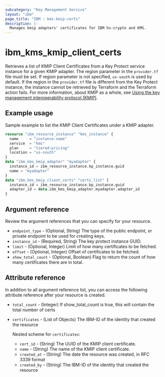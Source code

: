 ```yaml
---
subcategory: "Key Management Service"
layout: "ibm"
page_title: "IBM : kms-kmip-certs"
description: |-
  Manages kmip adapters' certificates for IBM hs-crypto and KMS.
---
```


# ibm_kms_kmip_client_certs
Retrieves a list of KMIP Client Certificates from a Key Protect service instance for a given KMIP adapter. The region parameter in the `provider.tf` file must be set. If region parameter is not specified, `us-south` is used by default. If the region in the `provider.tf` file is different from the Key Protect instance, the instance cannot be retrieved by Terraform and the Terraform action fails.
For more information, about KMIP as a whole, see [Using the key management interoperability protocol (KMIP)](https://cloud.ibm.com/docs/key-protect?topic=key-protect-kmip&interface=ui).


## Example usage 
Sample example to list the KMIP Client Certificates under a KMIP adapter.

```terraform
resource "ibm_resource_instance" "kms_instance" {
  name     = "instance-name"
  service  = "kms"
  plan     = "tiered-pricing"
  location = "us-south"
}
data "ibm_kms_kmip_adapter" "myadapter" {
  instance_id = ibm_resource_instance.kp_instance.guid
  name = "myadapter"
}
data "ibm_kms_kmip_client_certs" "certs_list" {
  instance_id = ibm_resource_instance.kp_instance.guid
  adapter_id = data.ibm_kms_kmip_adapter.myadapter.adapter_id
}
```

## Argument reference
Review the argument references that you can specify for your resource. 

- `endpoint_type` - (Optional, String) The type of the public endpoint, or private endpoint to be used for creating keys.
- `instance_id` - (Required, String) The key protect instance GUID.
- `limit` - (Optional, Integer) Limit of how many certificates to be fetched.
- `offset` - (Optional, Integer) Offset of certificates to be fetched.
- `show_total_count` - (Optional, Boolean) Flag to return the count of how many certificates there are in total.

## Attribute reference
In addition to all argument reference list, you can access the following attribute reference after your resource is created.

- `total_count` - (Integer) If show_total_count is true, this will contain the total number of certs
- `certificates` - (List of Objects) The IBM-ID of the identity that created the resource

    Nested scheme for `certificates`:
    - `cert_id` - (String) The UUID of the KMIP client certificate.
    - `name` - (String) The name of the KMIP client certificate.
    - `created_at` - (String) The date the resource was created, in RFC 3339 format
    - `created_by` - (String) The IBM-ID of the identity that created the resource